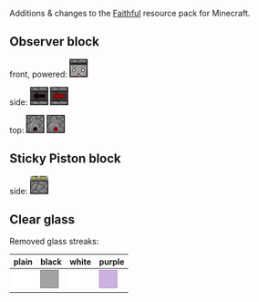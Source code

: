 Additions & changes to the [Faithful](minecraft.curseforge.com/projects/faithful-32x) resource pack for Minecraft.

## Observer block

front, powered: ![observer: front, powered](observer/assets/minecraft/textures/blocks/observer_front_powered.png)

side: ![observer: side](observer/assets/minecraft/textures/blocks/observer_side.png) ![observer: side, powered](observer/assets/minecraft/textures/blocks/observer_side_powered.png)

top: ![observer: top](observer/assets/minecraft/textures/blocks/observer_top.png) ![observer: top, powered](observer/assets/minecraft/textures/blocks/observer_top_powered.png)

## Sticky Piston block

side: ![sticky piston: side](sticky-piston/assets/minecraft/textures/blocks/piston_side_sticky.png)

## Clear glass

Removed glass streaks:

plain | black | white | purple
------|-------|-------|-------
![glass](clear-glass/assets/minecraft/textures/blocks/glass.png) | ![black glass](clear-glass/assets/minecraft/textures/blocks/glass_black.png) | ![white glass](clear-glass/assets/minecraft/textures/blocks/glass_white.png) | ![purple glass](clear-glass/assets/minecraft/textures/blocks/glass_purple.png)
